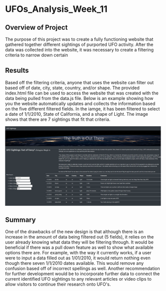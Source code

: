# UFOs_Analysis_Week_11
## Overview of Project
The purpose of this project was to create a fully functioning website that gathered together different sightings of purported UFO
activity. After the data was collected into the website, it was necessary to create a filtering criteria to narrow down certain 
## Results
Based off the filtering criteria, anyone that uses the website can filter out based off of date, city, state, country, and/or shape.
The provided index.html file can be used to access the website that was created with the data being pulled from the data.js file.
Below is an example showing how you the website automatically updates and collects the information based on the five different filtered 
fields. In the iamge, it has been filtered to select a date of 1/1/2010, State of California, and a shape of Light. The image shows that 
there are 7 sightings that fit that criteria.

![Filtered Fields](https://github.com/swlim314/UFOs_Analysis_Week_11/blob/b88aeb3fa4422ab4ec30b41e987766864aa2aaa5/Resources/Filtered%20Fields.png)

## Summary
One of the drawbacks of the new design is that although there is an increase in the amount of data being filtered out (5 fields), it
relies on the user already knowing what data they will be filtering through. It would be beneficial if there was a pull down feature as
well to show what available options there are. For example, with the way it currently works, if a user were to input a data filled out as
1/01/2010, it would return nothing even though there seven 1/1/2010 dates available. This would remove any confusion based off of 
incorrect spellings as well. Another recommendation for further development would be to incorporate further data to connect the current
identified UFO sightings to any relevant articles or video clips to allow visitors to continue their research onto UFO's.
